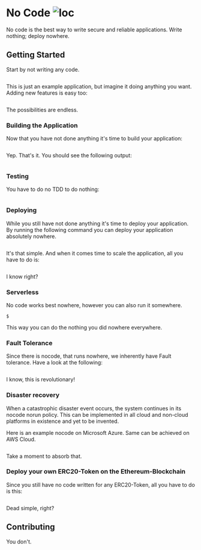 # No Code ![loc](https://img.shields.io/badge/lines_of_code-zero-green.svg)

No code is the best way to write secure and reliable applications. Write nothing; deploy nowhere.

## Getting Started

Start by not writing any code.

```

```

This is just an example application, but imagine it doing anything you want. Adding new features is easy too:

```

```

The possibilities are endless.

### Building the Application

Now that you have not done anything it's time to build your application:

```

```

Yep. That's it. You should see the following output:

```

```

### Testing

You have to do no TDD to do nothing:

```

```

### Deploying

While you still have not done anything it's time to deploy your application. By running the following command you can deploy your application absolutely nowhere.

```

```

It's that simple. And when it comes time to scale the application, all you have to do is:

```

```

I know right?

### Serverless

No code works best nowhere, however you can also run it somewhere.

```
$
```

This way you can do the nothing you did nowhere everywhere.

### Fault Tolerance 

Since there is nocode, that runs nowhere, we inherently have Fault tolerance. Have a look at the following: 

```

```

I know, this is revolutionary!

### Disaster recovery
When a catastrophic disaster event occurs, the system continues in its nocode norun policy. This can be implemented in all cloud and non-cloud platforms in existence and yet to be invented.

Here is an example nocode on Microsoft Azure. Same can be achieved on AWS Cloud.

```

```

Take a moment to absorb that.

### Deploy your own ERC20-Token on the Ethereum-Blockchain

Since you still have no code written for any ERC20-Token, all you have to do is this:
```

```

Dead simple, right?

## Contributing

You don't.
